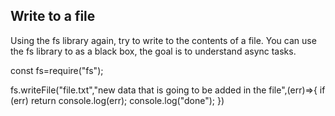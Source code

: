 ## Write to a file
Using the fs library again, try to write to the contents of a file.
You can use the fs library to as a black box, the goal is to understand async tasks.


const fs=require("fs");

fs.writeFile("file.txt","new data that is going to be added in the file",(err)=>{
  if (err) return console.log(err);
  console.log("done");
})